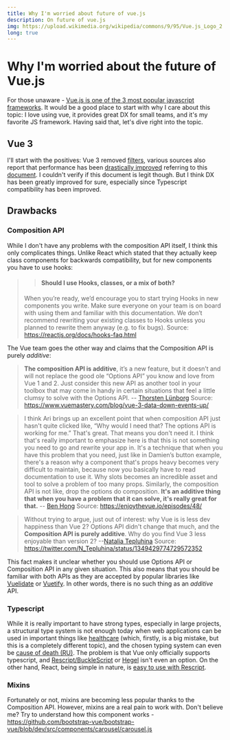 ```yaml
---
title: Why I'm worried about future of vue.js
description: On future of vue.js
img: https://upload.wikimedia.org/wikipedia/commons/9/95/Vue.js_Logo_2.svg
long: true
---
```

# Why I'm worried about the future of Vue.js
For those unaware - [Vue.js is one of the 3 most popular javascript frameworks](https://gist.github.com/tkrotoff/b1caa4c3a185629299ec234d2314e190). 
It would be a good place to start with why I care about this topic: I love using vue, it provides great DX for small teams, and it's my favorite JS framework. Having said that, let's dive right into the topic.
## Vue 3
I'll start with the positives: Vue 3 removed [filters](https://v3.vuejs.org/guide/migration/filters.html), various sources also report that performance has been [drastically improved](https://geckodynamics.com/blog/vue2-vs-vue3) referring to this [document](https://docs.google.com/spreadsheets/d/1VJFx-kQ4KjJmnpDXIEaig-cVAAJtpIGLZNbv3Lr4CR0/edit#gid=0). I couldn't verify if this document is legit though. But I think DX has been greatly improved for sure, especially since Typescript compatibility has been improved.

## Drawbacks

### Composition API
While I don't have any problems with the composition API itself, I think this only complicates things. Unlike React which stated that they actually keep class components for backwards compatibility, but for new components you have to use hooks:
> > #### Should I use Hooks, classes, or a mix of both?
> When you’re ready, we’d encourage you to start trying Hooks in new components you write. Make sure everyone on your team is on board with using them and familiar with this documentation. We don’t recommend rewriting your existing classes to Hooks unless you planned to rewrite them anyway (e.g. to fix bugs).
Source: https://reactjs.org/docs/hooks-faq.html

The Vue team goes the other way and claims that the Composition API is purely *additive*:
> **The composition API is additive**, it’s a new feature, but it doesn’t and will not replace the good ole “Options API” you know and love from Vue 1 and 2. Just consider this new API as another tool in your toolbox that may come in handy in certain situations that feel a little clumsy to solve with the Options API. -- [Thorsten Lünborg](https://github.com/LinusBorg)
Source: https://www.vuemastery.com/blog/vue-3-data-down-events-up/

> I think Ari brings up an excellent point that when composition API just hasn't quite clicked like, “Why would I need that? The options API is working for me.” That's great. That means you don't need it. I think that's really important to emphasize here is that this is not something you need to go and rewrite your app in. It's a technique that when you have this problem that you need, just like in Damien’s button example, there's a reason why a component that's props heavy becomes very difficult to maintain, because now you basically have to read documentation to use it. Why slots becomes an incredible asset and tool to solve a problem of too many props. Similarly, the composition API is not like, drop the options do composition. **It's an additive thing that when you have a problem that it can solve, it's really great for that.** -- [Ben Hong](https://www.bencodezen.io/)
Source: https://enjoythevue.io/episodes/48/

> Without trying to argue, just out of interest: why Vue is is less dev happiness than Vue 2? Options API didn't change that much, and the **Composition API is purely additive**. Why do you find Vue 3 less enjoyable than version 2? --[Natalia Tepluhina](https://www.nataliatepluhina.com/)
Source: https://twitter.com/N_Tepluhina/status/1349429774729572352

This fact makes it unclear whether you should use Options API or Composition API in any given situation. This also means that you should be familiar with both APIs as they are accepted by popular libraries like [Vuelidate](https://vuelidate.js.org/) or [Vuetify](https://vuetifyjs.com/en/). In other words, there is no such thing as an *additive* API.

### Typescript
While it is really important to have strong types, especially in large projects, a structural type system is not enough today when web applications can be used in important things like [healthcare](https://www.researchgate.net/publication/251225200_Web-Based_Applications_in_Healthcare) (which, firstly, is a big mistake, but this is a completely different topic), and the chosen typing system can even be [cause of death (RU)](https://youtu.be/jnSHRPCTFPc?t=727). The problem is that Vue only officially supports typescript, and [Rescript/BuckleScript](https://rescript-lang.org/) or [Hegel](https://hegel.js.org/) isn't even an option. On the other hand, React, being simple in nature, is [easy to use with Rescript](https://rescript-lang.org/docs/react/latest/introduction).

### Mixins
Fortunately or not, mixins are becoming less popular thanks to the Composition API. However, mixins are a real pain to work with. Don't believe me? Try to understand how this component works - https://github.com/bootstrap-vue/bootstrap-vue/blob/dev/src/components/carousel/carousel.js 
